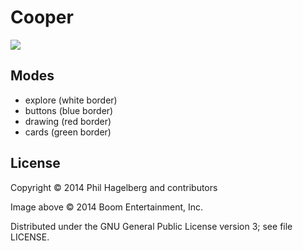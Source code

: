 # Cooper

<img src="http://p.hagelb.org/cooper.jpg" />

## Modes

* explore (white border)
* buttons (blue border)
* drawing (red border)
* cards (green border)

## License

Copyright © 2014 Phil Hagelberg and contributors

Image above © 2014 Boom Entertainment, Inc.

Distributed under the GNU General Public License version 3; see file LICENSE.
